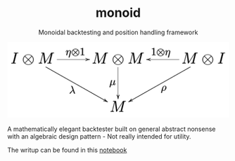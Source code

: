 <h1 align="center">monoid</h1>
<p align="center">Monoidal backtesting and position handling framework</p>

![](monoid.png)

A mathematically elegant backtester built on general abstract nonsense with an algebraic design pattern - Not really intended for utility. 

The writup can be found in this [notebook](https://nbviewer.org/github/borab96/monoid/blob/main/monoidal_backtest.ipynb)  

